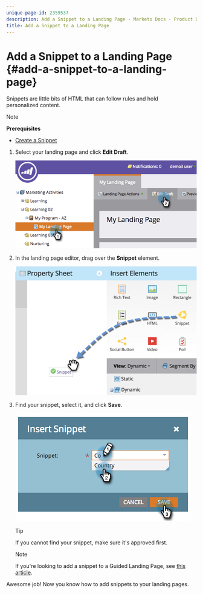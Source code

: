 ```yaml
---
unique-page-id: 2359537
description: Add a Snippet to a Landing Page - Marketo Docs - Product Documentation
title: Add a Snippet to a Landing Page
---
```


# Add a Snippet to a Landing Page {#add-a-snippet-to-a-landing-page}

Snippets are little bits of HTML that can follow rules and hold personalized&nbsp;content.

>[!NOTE]
>
>**Prerequisites**
>
>* [Create a Snippet](../../../../product-docs/personalization/segmentation-and-snippets/snippets/create-a-snippet.md)
>

1. Select your landing page and click **Edit Draft**.

   ![](assets/image2014-9-16-15-3a4-3a28.png)

1. In the landing page editor, drag over the&nbsp;**Snippet**&nbsp;element.

   ![](assets/image2015-5-21-12-3a46-3a34.png)

1. Find your snippet, select it, and click **Save**.

   ![](assets/image2014-9-16-15-3a4-3a14.png)

   >[!TIP]
   >
   >If you cannot find your snippet, make sure it's approved first.

   >[!NOTE]
   >
   >If you're looking to add a snippet to a Guided Landing Page, see [this article](https://docs.marketo.com/display/public/DOCS/Create+a+Guided+Landing+Page+Template).

Awesome job! Now you know how to add snippets to your landing pages.
